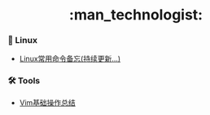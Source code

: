<div align="center">
  <h1>:man_technologist:</h1>
</div>


### :penguin: Linux

- [Linux常用命令备忘(持续更新...)](https://github.com/PisecesPeng/PisecesPeng.record.me/issues/1)

### :hammer_and_wrench: Tools

- [Vim基础操作总结](https://github.com/PisecesPeng/PisecesPeng.record.me/issues/2)
